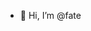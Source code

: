 - 👋 Hi, I’m @fate


<!---
2317837233/2317837233 is a ✨ special ✨ repository because its `README.md` (this file) appears on your GitHub profile.
You can click the Preview link to take a look at your changes.
--->
